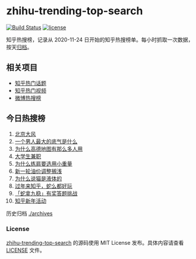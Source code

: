 # zhihu-trending-top-search

[![Build Status](https://github.com/justjavac/zhihu-trending-top-search/workflows/ci/badge.svg?branch=main)](https://github.com/justjavac/zhihu-trending-top-search/actions)
[![license](https://img.shields.io/github/license/justjavac/zhihu-trending-top-search)](https://github.com/justjavac/zhihu-trending-top-search/blob/main/LICENSE)

知乎热搜榜，记录从 2020-11-24
日开始的知乎热搜榜单。每小时抓取一次数据，按天[归档](./archives)。

## 相关项目

- [知乎热门话题](https://github.com/justjavac/zhihu-trending-hot-questions)
- [知乎热门视频](https://github.com/justjavac/zhihu-trending-hot-video)
- [微博热搜榜](https://github.com/justjavac/weibo-trending-hot-search)

## 今日热搜榜

<!-- BEGIN -->
<!-- 最后更新时间 Sun Feb 09 2025 16:09:06 GMT+0800 (China Standard Time) -->

1. [北京大风](https://www.zhihu.com/search?q=北京大风)
1. [一个男人最大的底气是什么](https://www.zhihu.com/search?q=一个男人最大的底气是什么)
1. [为什么高德地图有那么多人用](https://www.zhihu.com/search?q=为什么高德地图有那么多人用)
1. [大学生兼职](https://www.zhihu.com/search?q=大学生兼职)
1. [为什么练肩要选用小重量](https://www.zhihu.com/search?q=为什么练肩要选用小重量)
1. [新一轮油价调整搁浅](https://www.zhihu.com/search?q=新一轮油价调整搁浅)
1. [为什么说猫是液体的](https://www.zhihu.com/search?q=为什么说猫是液体的)
1. [过年来知乎，蛇么都好玩](https://www.zhihu.com/search?q=过年来知乎，蛇么都好玩)
1. [「蛇拿九稳」有奖答题挑战](https://www.zhihu.com/search?q=「蛇拿九稳」有奖答题挑战)
1. [知乎新年活动](https://www.zhihu.com/search?q=知乎新年活动)

<!-- END -->

历史归档 [./archives](./archives)

### License

[zhihu-trending-top-search](https://github.com/justjavac/zhihu-trending-top-search)
的源码使用 MIT License 发布。具体内容请查看 [LICENSE](./LICENSE) 文件。
